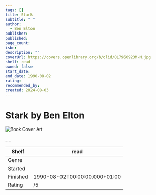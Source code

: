 ```yaml
---
tags: []
title: Stark
subtitle: " "
author:
  - Ben Elton
publisher: 
published: 
page_count: 
isbn: 
description: ""
coverUrl: https://covers.openlibrary.org/b/olid/OL7960923M-M.jpg
shelf: read
owned: false
start_date: 
end_date: 1990-08-02
rating: 
recommended_by: 
created: 2024-08-03
---
```


# Stark by Ben Elton

![Book Cover Art](https://covers.openlibrary.org/b/olid/OL7960923M-M.jpg)

_ _

| Shelf | read |
| --- | --- |
| Genre |  |
| Started |  |
| Finished | 1990-08-02T00:00:00.000+01:00 |
| Rating | /5 |


